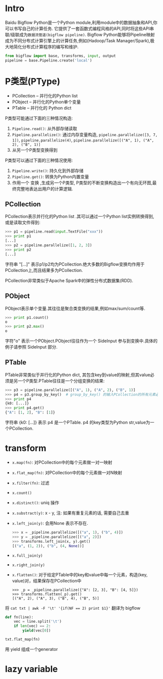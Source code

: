 # Intro
Baidu Bigflow Python是一个Python module,利用module中的数据抽象和API,你可以书写自己的计算任务.
它提供了一套函数式编程风格的API,同时将这些API串联/级联成为`数据流管道(bigflow pipeline)`.
Bigflow Python能够将Pipeline映射成为不同分布式计算引擎上的计算任务,例如(Hadoop/Task Manager/Spark),极大地简化分布式计算程序的编写和维护.

```Python
from bigflow import base, transforms, input, output
pipeline = base.Pipeline.create('local')
```
# P类型(PType)
- PCollection – 并行化的Python list
- PObject – 并行化的Python单个变量
- PTable – 并行化的 Python dict

P类型可能通过下面的三种情况构造:

1. `Pipeline.read()`: 从外部存储读取
1. `Pipeline.parallelize()`: 通过内存变量构造, `pipeline.parallelize([3, 7, 1])`, `pipeline.parallelize(4)`, `pipeline.parallelize([("A", 1), ("A", 2), ("B", 1)]`
1. 从另一个P类型变换得到

P类型可以通过下面的三种情况使用:

1. `Pipeline.write()`: 持久化到外部存储
1. `Pipeline.get()`: 转换为Python内置变量
1. 作用一个 变换 ,生成另一个P类型, P类型的不断变换构造出一个有向无环图,最终完整地表达出用户的计算逻辑.

## PCollection
PCollection表示并行化的Python list .其可以通过一个Python list实例转换得到,或是读取文件得到:

```Python
>>> p1 = pipeline.read(input.TextFile("xxx"))
>>> print p1
[...]
>>> p2 = pipeline.parallelize([1, 2, 3])
>>> print p2
[...]
```
字符串 "[...]" 表示p1/p2均为PCollection.绝大多数的Bigflow变换均作用于PCollection上,而且结果多为PCollection.

PCollection非常类似于Apache Spark中的弹性分布式数据集(RDD).

## PObject
PObject表示单个变量.其往往是聚合类变换的结果,例如max/sum/count等.

```Python
>>> print p1.count()
o
>>> print p2.max()
o
```
字符"o" 表示一个PObject.PObject往往作为一个 SideInput 参与到变换中.具体的例子请参照 SideInput 部分.

## PTable
PTable非常类似于并行化的Python dict, 其包含key到value的映射,但其value必须是另一个P类型.PTable往往是一个分组变换的结果:

```Python
>>> p3 = pipeline.parallelize([("A", 1), ("A", 2), ("B", 1)]
>>> p4 = p3.group_by_key()  # group_by_key() 的输入PCollection的所有元素必须是有两个元素的tuple或list.第一个元素为key,第二个元素为value.
>>> print p4
{k0: [...]}
>>> print p4.get()
{"A": [1, 2], "B": [1]}
```
字符串 {k0: [...]} 表示 p4 是一个PTable. p4 的key类型为Python str,value为一个PCollection.

# transform
- `x.map(fn)`: 对PCollection中的每个元素做一对一映射
- `x.flat_map(fn)`: 对PCollection中的每个元素做一对N映射
- `x.filter(fn)`: 过滤

- `x.count()`
- `x.distinct()`: uniq 操作

- `x.substract(y)`: x - y, 注: 如果有重复元素的话, 需要自己去重
- `x.left_join(y)`: 会用None 表示不存在.

	```Python
	>>> x = _pipeline.parallelize([("a", 1), ("b", 4)])
	>>> y = _pipeline.parallelize([("a", 2)])
	>>> transforms.left_join(x, y).get()
	[("a", (1, 2)), ("b", (4, None))]
	```
- `x.full_join(y)`
- `x.right_join(y)`

- `x.flatten()`: 对于给定PTable中的key和value中每一个元素，构造(key, value)对，结果保存在PCollection中

	```
	>>> _p = _pipeline.parallelize({"A": [2, 3], "B": [4, 5]})
	>>> transforms.flatten(_p).get()
	[("A", 2), ("A", 3), ("B", 4), ("B", 5)]
	```

将 `cat txt | awk -F '\t' '{if(NF == 2) print $1}'` 翻译为 bigflow

```Python
def fn(line):
    vec = line.split('\t')
    if len(vec) == 2:
        yield(vec[0])

txt.flat_map(fn)
```
用 yield 组成一个generator

# lazy variable

